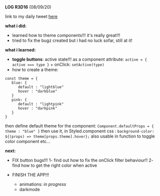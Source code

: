 **LOG R3D16** (08/09/20)

link to my daily tweet [here](https://twitter.com/Nightcoder2/status/1303218608353480704)


**what i did:**

- learned how to theme components!!! it's really great!!! 
- tried to fix the bugz created but i had no luck sofar, still at it!


**what i learned:**
- **toggle buttons**: active state!!! as a component attribute: ```active = { active === type }``` + onClick: ```setActive(type)```
- how to create a theme:
```
const theme = {
   blue: {
      default : "lightblue"
      hover : "darkblue"
   }
   pink: {
      default : "lightpink"
      hover : "darkpink"
   }
}
```
then define default theme for the component: ```Component.defaultProps = { theme : "blue" }```
then use it, in Styled.component css : ```background-color: ${(props) => theme[props.theme].hover};```
also usable in function to toggle color component etc...


**next:**
  
 - FIX button bugs!!! 1- find out how to fix the onClick filter behaviour!! 2- find how to get the right color when active

- FINISH THE APP!!! 
  - animations: *in progress*
  - darkmode

 
